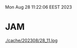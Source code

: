 Mon Aug 28 11:22:06 EEST 2023
# JAM
<a href='./cache/202308/28_11.log'>./cache/202308/28_11.log</a>
